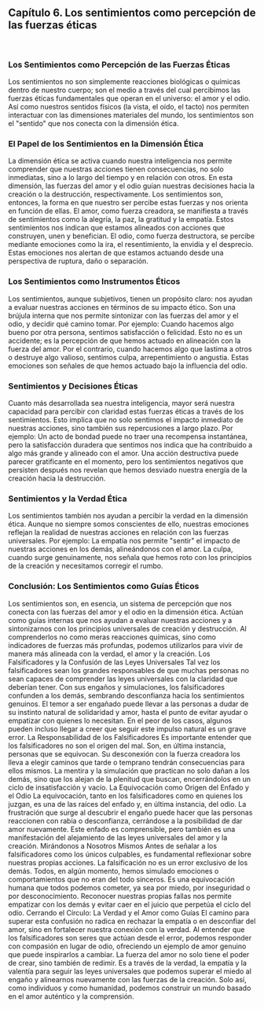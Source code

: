 ## Capítulo 6. Los sentimientos como percepción de las fuerzas éticas
 
### Los Sentimientos como Percepción de las Fuerzas Éticas
Los sentimientos no son simplemente reacciones biológicas o químicas dentro de nuestro cuerpo; son el medio a través del cual percibimos las fuerzas éticas fundamentales que operan en el universo: el amor y el odio. Así como nuestros sentidos físicos (la vista, el oído, el tacto) nos permiten interactuar con las dimensiones materiales del mundo, los sentimientos son el "sentido" que nos conecta con la dimensión ética.
### El Papel de los Sentimientos en la Dimensión Ética
La dimensión ética se activa cuando nuestra inteligencia nos permite comprender que nuestras acciones tienen consecuencias, no solo inmediatas, sino a lo largo del tiempo y en relación con otros. En esta dimensión, las fuerzas del amor y el odio guían nuestras decisiones hacia la creación o la destrucción, respectivamente. Los sentimientos son, entonces, la forma en que nuestro ser percibe estas fuerzas y nos orienta en función de ellas.
El amor, como fuerza creadora, se manifiesta a través de sentimientos como la alegría, la paz, la gratitud y la empatía. Estos sentimientos nos indican que estamos alineados con acciones que construyen, unen y benefician.
El odio, como fuerza destructora, se percibe mediante emociones como la ira, el resentimiento, la envidia y el desprecio. Estas emociones nos alertan de que estamos actuando desde una perspectiva de ruptura, daño o separación.
### Los Sentimientos como Instrumentos Éticos
Los sentimientos, aunque subjetivos, tienen un propósito claro: nos ayudan a evaluar nuestras acciones en términos de su impacto ético. Son una brújula interna que nos permite sintonizar con las fuerzas del amor y el odio, y decidir qué camino tomar.
Por ejemplo:
Cuando hacemos algo bueno por otra persona, sentimos satisfacción o felicidad. Esto no es un accidente; es la percepción de que hemos actuado en alineación con la fuerza del amor.
Por el contrario, cuando hacemos algo que lastima a otros o destruye algo valioso, sentimos culpa, arrepentimiento o angustia. Estas emociones son señales de que hemos actuado bajo la influencia del odio.
### Sentimientos y Decisiones Éticas
Cuanto más desarrollada sea nuestra inteligencia, mayor será nuestra capacidad para percibir con claridad estas fuerzas éticas a través de los sentimientos. Esto implica que no solo sentimos el impacto inmediato de nuestras acciones, sino también sus repercusiones a largo plazo.
Por ejemplo:
Un acto de bondad puede no traer una recompensa instantánea, pero la satisfacción duradera que sentimos nos indica que ha contribuido a algo más grande y alineado con el amor.
Una acción destructiva puede parecer gratificante en el momento, pero los sentimientos negativos que persisten después nos revelan que hemos desviado nuestra energía de la creación hacia la destrucción.
### Sentimientos y la Verdad Ética
Los sentimientos también nos ayudan a percibir la verdad en la dimensión ética. Aunque no siempre somos conscientes de ello, nuestras emociones reflejan la realidad de nuestras acciones en relación con las fuerzas universales. Por ejemplo:
La empatía nos permite "sentir" el impacto de nuestras acciones en los demás, alineándonos con el amor.
La culpa, cuando surge genuinamente, nos señala que hemos roto con los principios de la creación y necesitamos corregir el rumbo.
### Conclusión: Los Sentimientos como Guías Éticos
Los sentimientos son, en esencia, un sistema de percepción que nos conecta con las fuerzas del amor y el odio en la dimensión ética. Actúan como guías internas que nos ayudan a evaluar nuestras acciones y a sintonizarnos con los principios universales de creación y destrucción. Al comprenderlos no como meras reacciones químicas, sino como indicadores de fuerzas más profundas, podemos utilizarlos para vivir de manera más alineada con la verdad, el amor y la creación.
Los Falsificadores y la Confusión de las Leyes Universales
Tal vez los falsificadores sean los grandes responsables de que muchas personas no sean capaces de comprender las leyes universales con la claridad que deberían tener. Con sus engaños y simulaciones, los falsificadores confunden a los demás, sembrando desconfianza hacia los sentimientos genuinos. El temor a ser engañado puede llevar a las personas a dudar de su instinto natural de solidaridad y amor, hasta el punto de evitar ayudar o empatizar con quienes lo necesitan. En el peor de los casos, algunos pueden incluso llegar a creer que seguir este impulso natural es un grave error.
La Responsabilidad de los Falsificadores
Es importante entender que los falsificadores no son el origen del mal. Son, en última instancia, personas que se equivocan. Su desconexión con la fuerza creadora los lleva a elegir caminos que tarde o temprano tendrán consecuencias para ellos mismos. La mentira y la simulación que practican no solo dañan a los demás, sino que los alejan de la plenitud que buscan, encerrándolos en un ciclo de insatisfacción y vacío.
La Equivocación como Origen del Enfado y el Odio
La equivocación, tanto en los falsificadores como en quienes los juzgan, es una de las raíces del enfado y, en última instancia, del odio. La frustración que surge al descubrir el engaño puede hacer que las personas reaccionen con rabia o desconfianza, cerrándose a la posibilidad de dar amor nuevamente. Este enfado es comprensible, pero también es una manifestación del alejamiento de las leyes universales del amor y la creación.
Mirándonos a Nosotros Mismos
Antes de señalar a los falsificadores como los únicos culpables, es fundamental reflexionar sobre nuestras propias acciones. La falsificación no es un error exclusivo de los demás. Todos, en algún momento, hemos simulado emociones o comportamientos que no eran del todo sinceros. Es una equivocación humana que todos podemos cometer, ya sea por miedo, por inseguridad o por desconocimiento. Reconocer nuestras propias fallas nos permite empatizar con los demás y evitar caer en el juicio que perpetúa el ciclo del odio.
Cerrando el Círculo: La Verdad y el Amor como Guías
El camino para superar esta confusión no radica en rechazar la empatía o en desconfiar del amor, sino en fortalecer nuestra conexión con la verdad. Al entender que los falsificadores son seres que actúan desde el error, podemos responder con compasión en lugar de odio, ofreciendo un ejemplo de amor genuino que puede inspirarlos a cambiar.
La fuerza del amor no solo tiene el poder de crear, sino también de redimir. Es a través de la verdad, la empatía y la valentía para seguir las leyes universales que podemos superar el miedo al engaño y alinearnos nuevamente con las fuerzas de la creación. Solo así, como individuos y como humanidad, podemos construir un mundo basado en el amor auténtico y la comprensión.
